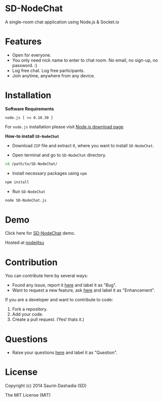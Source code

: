 SD-NodeChat
===========
A single-room chat application using Node.js & Socket.io

Features
========
- Open for everyone.
- You only need nick name to enter to chat room. No email, no sign-up, no password. :)
- Log free chat. Log free participants.
- Join anytime, anywhere from any device.


Installation
============

**Software Requirements**

```
node.js [ >= 0.10.30 ]
```
For `node.js` installation please visit [Node.js download page](http://nodejs.org/download/)

**How-to install `SD-NodeChat`**

- Download `ZIP` file and extract it, where you want to install `SD-NodeChat`. 

- Open terminal and go to `SD-NodeChat` directory.
```sh
cd /path/to/SD-NodeChat/
```

- Install necessary packages using `npm`
```sh
npm install
```

- Run `SD-NodeChat`
```sh
node SD-NodeChat.js
```

Demo
====

Click here for [SD-NodeChat](http://sdnodechat.jit.su) demo.

Hosted at [nodejitsu](https://www.nodejitsu.com/)


Contribution
=============
You can contribute here by several ways:

- Found any issue, report it [here](https://github.com/devsaurin/SD-NodeChat/issues) and label it as "Bug".
- Want to request a new feature, ask [here](https://github.com/devsaurin/SD-NodeChat/issues) and label it as "Enhancement".

If you are a developer and want to contribute to code:

1. Fork a repository.
2. Add your code.
3. Create a pull request. (Yes! thats it.)


Questions
=========

- Raise your questions [here](https://github.com/devsaurin/SD-NodeChat/issues) and label it as "Question".

License
=======
Copyright (c) 2014 Saurin Dashadia (SD)

The MIT License (MIT)